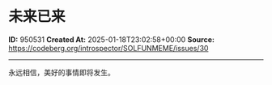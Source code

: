# 未来已来

**ID:** 950531
**Created At:** 2025-01-18T23:02:58+00:00
**Source:** https://codeberg.org/introspector/SOLFUNMEME/issues/30

---

永远相信，美好的事情即将发生。